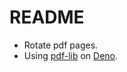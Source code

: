 # README

- Rotate pdf pages.
- Using [pdf-lib](https://github.com/Hopding/pdf-lib) on [Deno](https://deno.com/).
